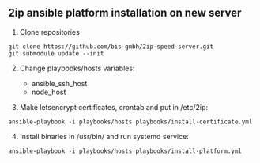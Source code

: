 ## 2ip ansible platform installation on new server

1) Clone repositories

```git clone https://github.com/bis-gmbh/2ip-speed-server.git```  
```git submodule update --init```

2) Change playbooks/hosts variables:
    - ansible_ssh_host
    - node_host

3) Make letsencrypt certificates, crontab and put in /etc/2ip:

```ansible-playbook -i playbooks/hosts playbooks/install-certificate.yml```


4) Install binaries in /usr/bin/ and run systemd service:

```ansible-playbook -i playbooks/hosts playbooks/install-platform.yml```
